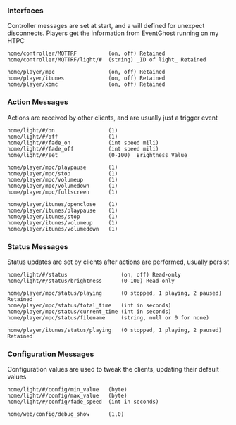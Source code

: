 ### Interfaces
Controller messages are set at start, and a will defined for unexpect disconnects.
Players get the information from EventGhost running on my HTPC
```
home/controller/MQTTRF			(on, off) Retained
home/controller/MQTTRF/light/#	(string) _ID of light_ Retained

home/player/mpc					(on, off) Retained		
home/player/itunes				(on, off) Retained
home/player/xbmc				(on, off) Retained
```

### Action Messages
Actions are received by other clients, and are usually just a trigger event
```
home/light/#/on  				(1)
home/light/#/off  				(1)
home/light/#/fade_on			(int speed mili)
home/light/#/fade_off			(int speed mili)
home/light/#/set 				(0-100) _Brightness Value_

home/player/mpc/playpause		(1)
home/player/mpc/stop			(1)
home/player/mpc/volumeup		(1)
home/player/mpc/volumedown		(1)
home/player/mpc/fullscreen		(1)

home/player/itunes/openclose    (1)
home/player/itunes/playpause    (1)
home/player/itunes/stop         (1)
home/player/itunes/volumeup     (1)
home/player/itunes/volumedown   (1)
```

### Status Messages
Status updates are set by clients after actions are performed, usually persist
```
home/light/#/status        		    (on, off) Read-only
home/light/#/status/brightness      (0-100)	Read-only

home/player/mpc/status/playing		(0 stopped, 1 playing, 2 paused) Retained
home/player/mpc/status/total_time	(int in seconds)
home/player/mpc/status/current_time	(int in seconds)
home/player/mpc/status/filename		(string, null or 0 for none)

home/player/itunes/status/playing   (0 stopped, 1 playing, 2 paused) Retained
```

### Configuration Messages
Configuration values are used to tweak the clients, updating their default values
```
home/light/#/config/min_value	(byte)
home/light/#/config/max_value	(byte)
home/light/#/config/fade_speed	(int in seconds)

home/web/config/debug_show      (1,0)
```

